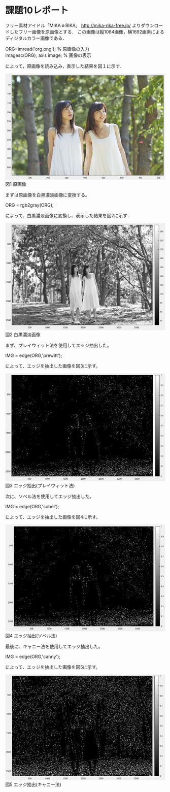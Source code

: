 
# 課題10レポート

フリー素材アイドル「MIKA☆RIKA」 http://mika-rika-free.jp/ よりダウンロードしたフリー画像を原画像とする．
この画像は縦1084画像，横1692画素によるディジタルカラー画像である．

ORG=imread('org.png'); % 原画像の入力  
imagesc(ORG); axis image; % 画像の表示

によって，原画像を読み込み，表示した結果を図１に示す．

![原画像](https://github.com/muinus/lecture_image_processing/blob/master/kadai1/kadai1_1.JPG?raw=true)   
図1 原画像  


まずは原画像を白黒濃淡画像に変換する。

ORG = rgb2gray(ORG);  

によって、白黒濃淡画像に変換し、表示した結果を図2に示す．

![濃淡画像](https://github.com/muinus/lecture_image_processing/blob/master/kadai10/kadai10_1.JPG?raw=true)   
図2 白黒濃淡画像  

まず、プレイウィット法を使用してエッジ抽出した。

IMG = edge(ORG,'prewitt');

によって、エッジを抽出した画像を図3に示す。


![プレイウィット法](https://github.com/muinus/lecture_image_processing/blob/master/kadai10/kadai10_2.JPG?raw=true)   
図3 エッジ抽出(プレイウィット法) 

次に、ソベル法を使用してエッジ抽出した。

IMG = edge(ORG,'sobel'); 

によって、エッジを抽出した画像を図4に示す。


![ソベル法](https://github.com/muinus/lecture_image_processing/blob/master/kadai10/kadai10_3.JPG?raw=true)   
図4 エッジ抽出(ソベル法)


最後に、キャニー法を使用してエッジ抽出した。

IMG = edge(ORG,'canny'); 

によって、エッジを抽出した画像を図5に示す。

![キャニー法](https://github.com/muinus/lecture_image_processing/blob/master/kadai10/kadai10_4.JPG?raw=true)   
図5 エッジ抽出(キャニー法)

